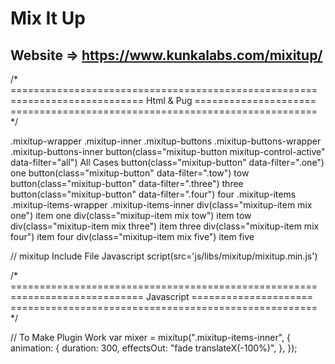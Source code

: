 # Mix It Up
## Website => https://www.kunkalabs.com/mixitup/



/* =====================================================
======================= Html & Pug =====================
===================================================== */

.mixitup-wrapper
  .mixitup-inner
    .mixitup-buttons
      .mixitup-buttons-wrapper
        .mixitup-buttons-inner
          button(class="mixitup-button mixitup-control-active" data-filter="all") All Cases
          button(class="mixitup-button" data-filter=".one") one
          button(class="mixitup-button" data-filter=".tow") tow
          button(class="mixitup-button" data-filter=".three") three
          button(class="mixitup-button" data-filter=".four") four
    .mixitup-items
      .mixitup-items-wrapper
        .mixitup-items-inner
          div(class="mixitup-item mix one") item one
          div(class="mixitup-item mix tow") item tow
          div(class="mixitup-item mix three") item three
          div(class="mixitup-item mix four") item four
          div(class="mixitup-item mix five") item five

// mixitup Include File Javascript
script(src='js/libs/mixitup/mixitup.min.js') 


/* =====================================================
======================= Javascript =====================
===================================================== */

// To Make Plugin Work
var mixer = mixitup(".mixitup-items-inner", {
  animation: {
    duration: 300,
    effectsOut: "fade translateX(-100%)",
  },
});